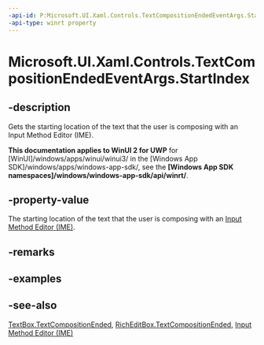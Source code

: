 ```yaml
---
-api-id: P:Microsoft.UI.Xaml.Controls.TextCompositionEndedEventArgs.StartIndex
-api-type: winrt property
---
```


<!-- Property syntax
public int StartIndex { get; }
-->

# Microsoft.UI.Xaml.Controls.TextCompositionEndedEventArgs.StartIndex

## -description
Gets the starting location of the text that the user is composing with an Input Method Editor (IME).

**This documentation applies to WinUI 2 for UWP** for [WinUI]/windows/apps/winui/winui3/ in the [Windows App SDK]/windows/apps/windows-app-sdk/, see the **[Windows App SDK namespaces]/windows/windows-app-sdk/api/winrt/**.

## -property-value
The starting location of the text that the user is composing with an [Input Method Editor (IME)](/previous-versions/windows/apps/hh967427(v=win.10)).

## -remarks

## -examples

## -see-also
[TextBox.TextCompositionEnded](textbox_textcompositionended.md), [RichEditBox.TextCompositionEnded](richeditbox_textcompositionended.md), [Input Method Editor (IME)](/previous-versions/windows/apps/hh967427(v=win.10))
